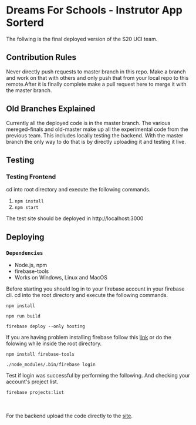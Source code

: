 # Dreams For Schools - Instrutor App Sorterd

The follwing is the final deployed version of the S20 UCI team. 

## Contribution Rules

Never directly push requests to master branch in this repo. Make a branch and work on that with others and only push that from your local repo to this remote.After it is finally complete make a pull request here to merge it with the master branch.

## Old Branches Explained

Currently all the deployed code is in the master branch. The various mereged-finals and old-master make up all the experimental code from the previous team. This includes locally testing the backend. With the master branch the only way to do that is by directly uploading it and testing it live.

## Testing

### Testing Frontend

cd into root directory and execute the following commands.

1. `npm install`
2. `npm start`

The test site should be deployed in http://localhost:3000

## Deploying

### `Dependencies`

* Node.js, npm
* firebase-tools
* Works on Windows, Linux and MacOS 

Before starting you should log in to your firebase account in your firebase cli. cd into the root directory and execute the following commands.

```
npm install
```
```
npm run build
```
```
firebase deploy --only hosting
```

If you are having problem installing firebase follow this [link](https://firebase.google.com/docs/cli#install_the_firebase_cli) or do the folowing while inside the root directory. 
```
npm install firebase-tools
```
```
./node_modules/.bin/firebase login
```
Test if login was successful by performing the following. And checking your account's project list.
```
firebase projects:list
```
<br /><br />
For the backend upload the code directly to the [site](pythonanywhere.com).